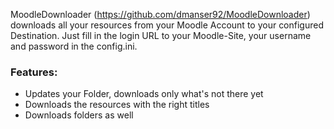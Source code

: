 MoodleDownloader (https://github.com/dmanser92/MoodleDownloader) downloads all your resources from your Moodle Account to your configured Destination.
Just fill in the login URL to your Moodle-Site, your username and password in the config.ini.

### Features:
* Updates your Folder, downloads only what's not there yet
* Downloads the resources with the right titles
* Downloads folders as well


